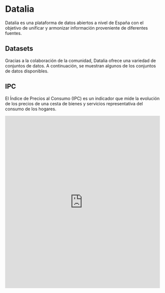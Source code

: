 # Datalia

Datalia es una plataforma de datos abiertos a nivel de España con el objetivo de unificar y armonizar información proveniente de diferentes fuentes.

## Datasets

Gracias a la colaboración de la comunidad, Datalia ofrece una variedad de conjuntos de datos. A continuación, se muestran algunos de los conjuntos de datos disponibles.

<div class="card">

## IPC

El Índice de Precios al Consumo (IPC) es un indicador que mide la evolución de los precios de una cesta de bienes y servicios representativa del consumo de los hogares.

<iframe
  src="https://huggingface.co/datasets/datonic/spain_ipc/embed/viewer/default/train"
  frameborder="0"
  width="100%"
  height="560px"
></iframe>

</div>
